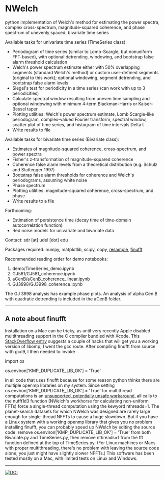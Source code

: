 # NWelch
python implementation of Welch's method for estimating the power spectra, complex cross-spectrum, magnitude-squared coherence, and phase spectrum of unevenly spaced, bivariate time series

Available tasks for univariate time series (TimeSeries class):

- Periodogram of time series (similar to Lomb-Scargle, but nonuniform FFT-based), with optional detrending, windowing, and bootstrap false alarm threshold calculation
- Welch's power spectrum estimate either with 50% overlapping segments (standard Welch's method) or custom user-defined segments (original to this work); optional windowing, segment detrending, and bootstrap false alarm levels 
- Siegel's test for periodicity in a time series (can work with up to 3 periodicities)
- Calculate spectral window resulting from uneven time sampling and optional windowing with minimum 4-term Blackman-Harris or Kaiser-Bessel taper
- Plotting utilities: Welch's power spectrum estimate, Lomb Scargle-like periodogram, complex-valued Fourier transform, spectral window, scatter plot of time series, and histogram of time intervals Delta t
- Write results to file

Available tasks for bivariate time series (Bivariate class):

- Estimates of magnitude-squared coherence, cross-spectrum, and power spectra
- Fisher's z-transformation of magnitude-squared coherence
- Coherence false alarm levels from a theoretical distribution (e.g. Schulz and Stattegger 1997)
- Bootstrap false alarm thresholds for coherence and Welch's periodograms, assuming white noise
- Phase spectrum
- Plotting utilities: magnitude-squared coherence, cross-spectrum, and phase
- Write results to a file

Forthcoming:

- Estimation of persistence time (decay time of time-domain autocorrelation function)
- Red noise models for univariate and bivariate data

Contact: sdr [at] udel [dot] edu

Packages required: numpy, matplotlib, scipy, copy, [resample](https://pypi.org/project/resample/), [finufft](https://finufft.readthedocs.io/en/latest/index.html) 

Recommended reading order for demo notebooks:

1. demo/TimeSeries\_demo.ipynb
2. GJ581/GJ581\_coherence.ipynb
3. aCenB/aCenB\_coherence\_linear.ipynb
4. GJ3998/GJ3998\_coherence.ipynb

The GJ 3998 analysis has example phase plots. An analysis of
alpha Cen B with quadratic detrending is included in the aCenB
folder.

---

## A note about finufft

Installation on a Mac can be tricky, as until very recently Apple disabled multithreading support in the C compiler bundled with Xcode. This [StackOverflow entry](https://stackoverflow.com/questions/58344183/how-can-i-install-openmp-on-my-new-macbook-pro-with-mac-os-catalina) suggests a couple of hacks that will get you a working version of libomp; I went the gcc route. After compiling finufft from source with gcc9, I then needed to invoke 

import os

os.environ['KMP_DUPLICATE_LIB_OK'] = 'True'

in all code that uses finufft because for some reason python thinks there are multiple openmp libraries on my system. Since setting os.environ['KMP_DUPLICATE_LIB_OK'] = 'True' for multithread computations is an [unsupported, potentially unsafe workaround](https://stackoverflow.com/questions/20554074/sklearn-omp-error-15-when-fitting-models), all calls to the nufft1d3 function (NWelch's workhorse for calculating non-uniform FFTs) force a single-thread computation using the kewyord nthreads=1. The planet-search datasets for which NWelch was designed are rarely large enough for single-thread NFFTs to cause a huge slowdown. But if you have a Linux system with a working openmp library that gives you no problem installing finufft, you can probably speed up NWelch by editing the source code: remove os.environ['KMP_DUPLICATE_LIB_OK'] = 'True' from both Bivariate.py and TimeSeries.py, then remove nthreads=1 from the fft function defined at the top of TimeSeries.py. (For Linux machines or Macs with proper multithreading, there's no problem with leaving the source code alone; you just might have slightly slower NFFTs.) This software has been tested mostly on a Mac, with limited tests on Linux and Windows.

---

[![DOI](https://zenodo.org/badge/435631370.svg)](https://zenodo.org/badge/latestdoi/435631370)

